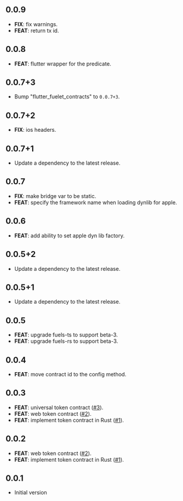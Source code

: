 ## 0.0.9

 - **FIX**: fix warnings.
 - **FEAT**: return tx id.

## 0.0.8

 - **FEAT**: flutter wrapper for the predicate.

## 0.0.7+3

 - Bump "flutter_fuelet_contracts" to `0.0.7+3`.

## 0.0.7+2

 - **FIX**: ios headers.

## 0.0.7+1

 - Update a dependency to the latest release.

## 0.0.7

 - **FIX**: make bridge var to be static.
 - **FEAT**: specify the framework name when loading dynlib for apple.

## 0.0.6

 - **FEAT**: add ability to set apple dyn lib factory.

## 0.0.5+2

 - Update a dependency to the latest release.

## 0.0.5+1

 - Update a dependency to the latest release.

## 0.0.5

 - **FEAT**: upgrade fuels-ts to support beta-3.
 - **FEAT**: upgrade fuels-rs to support beta-3.

## 0.0.4

 - **FEAT**: move contract id to the config method.

## 0.0.3

 - **FEAT**: universal token contract ([#3](https://github.com/Fuelet/fuelet-contracts/issues/3)).
 - **FEAT**: web token contract ([#2](https://github.com/Fuelet/fuelet-contracts/issues/2)).
 - **FEAT**: implement token contract in Rust ([#1](https://github.com/Fuelet/fuelet-contracts/issues/1)).

## 0.0.2

 - **FEAT**: web token contract ([#2](https://github.com/Fuelet/fuelet-contracts/issues/2)).
 - **FEAT**: implement token contract in Rust ([#1](https://github.com/Fuelet/fuelet-contracts/issues/1)).

## 0.0.1

- Initial version
